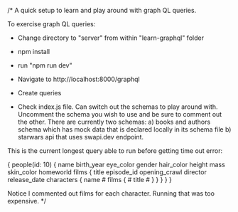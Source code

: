/* A quick setup to learn and play around with graph QL queries.

To exercise graph QL queries:
- Change directory to "server" from within "learn-graphql" folder
- npm install
- run "npm run dev"
- Navigate to http://localhost:8000/graphql
- Create queries

- Check index.js file. Can switch out the schemas to play around with. Uncomment the schema you wish to use and be sure to comment out the other. There are currently two schemas:
  a) books and authors schema which has mock data that is declared locally in its schema file
  b) starwars api that uses swapi.dev endpoint. 


This is the current longest query able to run before getting time out error:

{
	people(id: 10) {
    name
    birth_year
    eye_color
    gender
    hair_color
    height
    mass
    skin_color
    homeworld
    films {
      title
      episode_id
      opening_crawl
      director
      release_date
      characters {
        name
        # films {
        #   title
        # }
      }
    }
  }
}

Notice I commented out films for each character. Running that was too expensive. 
*/